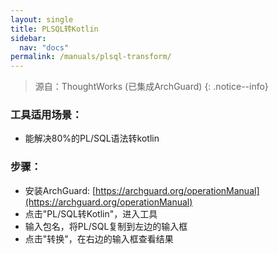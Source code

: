 ```yaml
---
layout: single
title: PLSQL转Kotlin
sidebar:
  nav: "docs"
permalink: /manuals/plsql-transform/
---
```


> 源自：ThoughtWorks (已集成ArchGuard)
{: .notice--info}

### 工具适用场景：
- 能解决80%的PL/SQL语法转kotlin

### 步骤：

- 安装ArchGuard: [https://archguard.org/operationManual](https://archguard.org/operationManual)
- 点击"PL/SQL转Kotlin"，进入工具
- 输入包名，将PL/SQL复制到左边的输入框
- 点击"转换"，在右边的输入框查看结果